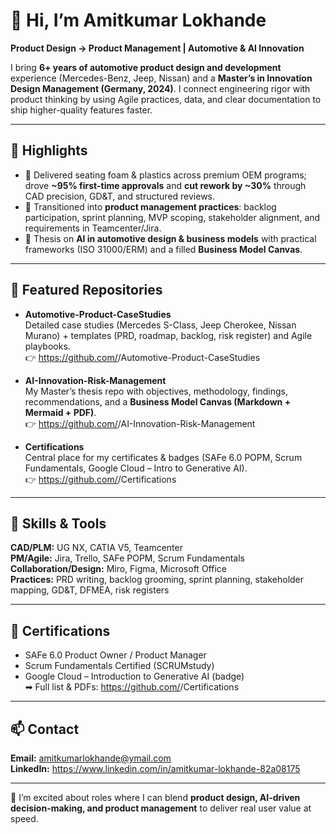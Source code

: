 # 👋 Hi, I’m Amitkumar Lokhande

**Product Design → Product Management | Automotive & AI Innovation**

I bring **6+ years of automotive product design and development** experience (Mercedes-Benz, Jeep, Nissan) and a **Master’s in Innovation Design Management (Germany, 2024)**. I connect engineering rigor with product thinking by using Agile practices, data, and clear documentation to ship higher-quality features faster.

---

## 🔑 Highlights
- 🚗 Delivered seating foam & plastics across premium OEM programs; drove **~95% first-time approvals** and **cut rework by ~30%** through CAD precision, GD&T, and structured reviews.  
- 🧭 Transitioned into **product management practices**: backlog participation, sprint planning, MVP scoping, stakeholder alignment, and requirements in Teamcenter/Jira.  
- 🤖 Thesis on **AI in automotive design & business models** with practical frameworks (ISO 31000/ERM) and a filled **Business Model Canvas**.

---

## 📂 Featured Repositories
- **Automotive-Product-CaseStudies**  
  Detailed case studies (Mercedes S-Class, Jeep Cherokee, Nissan Murano) + templates (PRD, roadmap, backlog, risk register) and Agile playbooks.  
  👉 https://github.com/<your-username>/Automotive-Product-CaseStudies

- **AI-Innovation-Risk-Management**  
  My Master’s thesis repo with objectives, methodology, findings, recommendations, and a **Business Model Canvas (Markdown + Mermaid + PDF)**.  
  👉 https://github.com/<your-username>/AI-Innovation-Risk-Management

- **Certifications**  
  Central place for my certificates & badges (SAFe 6.0 POPM, Scrum Fundamentals, Google Cloud – Intro to Generative AI).  
  👉 https://github.com/<your-username>/Certifications

---

## 🧰 Skills & Tools
**CAD/PLM:** UG NX, CATIA V5, Teamcenter  
**PM/Agile:** Jira, Trello, SAFe POPM, Scrum Fundamentals  
**Collaboration/Design:** Miro, Figma, Microsoft Office  
**Practices:** PRD writing, backlog grooming, sprint planning, stakeholder mapping, GD&T, DFMEA, risk registers

---

## 🏅 Certifications
- SAFe 6.0 Product Owner / Product Manager  
- Scrum Fundamentals Certified (SCRUMstudy)  
- Google Cloud – Introduction to Generative AI (badge)  
➡ Full list & PDFs: https://github.com/<your-username>/Certifications

---

## 📫 Contact
**Email:** amitkumarlokhande@ymail.com  
**LinkedIn:** https://www.linkedin.com/in/amitkumar-lokhande-82a08175

---

💬 I’m excited about roles where I can blend **product design, AI-driven decision-making, and product management** to deliver real user value at speed.
